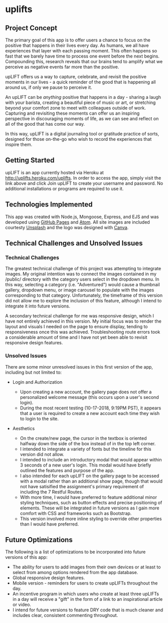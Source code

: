 # uplifts


## Project Concept

The primary goal of this app is to offer users a chance to focus on the positive that happens in their lives every day. As humans, we all have experiences that layer with each passing moment. This often happens so fast that we barely have time to process one event before the next begins. Compounding this, research reveals that our brains tend to amplify what we perceive as negative events far more than the positive. 

upLIFT offers us a way to capture, celebrate, and revisit the positive moments in our lives - a quick reminder of the good that is happening all around us, if only we pause to perceive it.

An upLIFT can be *anything* positive that happens in a day - sharing a laugh with your barista, creating a beautiful piece of music or art, or stretching beyond your comfort zone to meet with colleagues outside of work. Capturing and revisiting these moments can offer us an inspiring perspective in discouraging moments of life, as we can see and reflect on all of the good that has come our way.

In this way, upLIFT is a digital journaling tool or gratitude practice of sorts, designed for those on-the-go who wish to record the experiences that inspire them. 


## Getting Started

upLIFT is an app currently hosted via Heroku at http://uplifts.heroku.com/uplifts.
In order to access the app, simply visit the link above and click Join upLIFT to create your username and password. No additional installations or programs are required to use it.


## Technologies Implemented

This app was created with Node.js, Mongoose, Express, and EJS and was developed using [GitHub Pages](https://pages.github.com/) and [Atom](https://atom.io/). All site images are included courtesty [Unsplash](https://unsplash.com/) and the logo was designed with [Canva](https://www.canva.com/).


## Technical Challenges and Unsolved Issues

### Technical Challenges
The greatest technical challenge of this project was attempting to integrate images. My original intention was to connect the images contained in my /public/ directory with the category users select in the dropdown menu. In this way, selecting a category (i.e. "Adventured") would cause a thumbnail gallery, dropdown menu, or image carousel to populate with the images corresponding to that category. Unfortunately, the timeframe of this version did not allow me to explore the inclusion of this feature, although I intend to integrate it into future versions.

A secondary technical challenge for me was responsive design, which I have not entirely achieved in this version. My initial focus was to render the layout and visuals I needed on the page to ensure display, tending to responsiveness once this was achieved. Troubleshooting route errors took a considerable amount of time and I have not yet been able to revisit responsive design features. 

### Unsolved Issues

There are some minor unresolved issues in this first version of the app, including but not limited to:

* Login and Authorization
  * Upon creating a new account, the gallery page does not offer a personalized welcome message (this occurs upon a user's       second login).
  * During the most recent testing (10-17-2018, 9:19PM PST), it appears that a user is required to create a new account each       time they wish to login to the site.
  
* Aesthetics
  * On the create/new page, the cursor in the textbox is oriented halfway down the side of the box instead of in the top left     corner.
  * I intended to integrate a variety of fonts but the timeline for this version did not allow.
  * I intended to include an introductory modal that would appear within 3 seconds of a new user's login. This modal would         have briefly outlined the features and purpose of the app.
  * I also intended for each upLIFT on the gallery page to be accessed with a modal rather than an additional show page,           though that would not have satisified the assignment's primary requirement of including the 7 Restful Routes.
  * With more time, I would have preferred to feature additional minor styling techniques, such as button effects and precise     positioning of elements. These will be integrated in future versions as I gain more comfort with CSS and frameworks such       as Bootstrap.
  * This version involved more inline styling to override other properties than I would have preferred.


## Future Optimizations

The following is a list of optimizations to be incorporated into future versions of this app:

* The ability for users to add images from their own devices or at least to select from among options rendered from the app     database.
* Global responsive design features.
* Mobile version - reminders for users to create upLIFTs throughout the day.
* An incentive program in which users who create at least three upLIFTs in a day will receive a "gift" in the form of a link     to an inspirational article or video. 
* I intend for future versions to feature DRY code that is much cleaner and includes clear, consistent commenting throughout.
